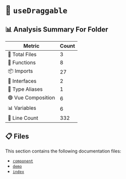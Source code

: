 # 📁 `useDraggable`

## 📊 Analysis Summary For Folder

| Metric | Count |
|--------|-------|
| 📁 Total Files | 3 |
| 🔧 Functions | 8 |
| 📦 Imports | 27 |
| 📐 Interfaces | 2 |
| 📑 Type Aliases | 1 |
| 🟢 Vue Composition | 6 |
| 📊 Variables | 6 |
| 🔢 Line Count | 332 |


## 📋 Files

This section contains the following documentation files:

- [`component`](./component.md)
- [`demo`](./demo.md)
- [`index`](./index.md)
